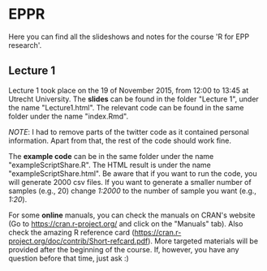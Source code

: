 # EPPR

Here you can find all the slideshows and notes for the course 'R for EPP research'.

## Lecture 1
Lecture 1 took place on the 19 of November 2015, from 12:00 to 13:45 at Utrecht University.
The **slides** can be found in the folder "Lecture 1", under the name "Lecture1.html". The relevant
code can be found in the same folder under the name "index.Rmd".

*NOTE*: I had to remove parts of the twitter code as it contained personal information. Apart from that,
the rest of the code should work fine.

The **example code** can be in the same folder under the name "exampleScriptShare.R". The HTML result
is under the name "exampleScriptShare.html". Be aware that if you want to run the code, you will generate 2000 csv files.
If you want to generate a smaller number of samples (e.g., 20) change *1:2000* to the number of sample you want (e.g., *1:20*).

For some **online** manuals, you can check the manuals on CRAN's website (Go to https://cran.r-project.org/ and click on the "Manuals" tab). Also check the amazing R reference card (https://cran.r-project.org/doc/contrib/Short-refcard.pdf). More targeted materials will be provided after the beginning of the course. If, however, you have any question before that time, just ask :)
